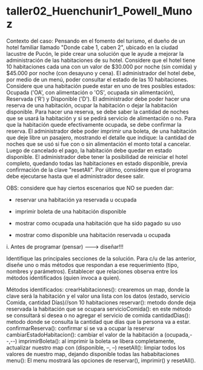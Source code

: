 # taller02_Huenchunir1_Powell_Munoz

Contexto del caso:
Pensando en el fomento del turismo, el dueño de un hotel familiar llamado "Donde cabe 1, caben 2", ubicado en la ciudad lacustre de Pucón, le pide crear una solución que le ayude a mejorar la administración de las habitaciones de su hotel.
Considere que el hotel tiene 10 habitaciones cada una con un valor de $30.000 por noche (sin comida) y $45.000 por noche (con desayuno y cena).
El administrador del hotel debe, por medio de un menú, poder consultar el estado de las 10 habitaciones. Considere que una habitación puede estar en uno de tres posibles estados: Ocupada ('OA', con alimentación o 'OS', ocupada sin alimentación), Reservada ('R') y Disponible ('D').
El administrador debe poder hacer una reserva de una habitación, ocupar la habitación o dejar la habitación disponible.
Para hacer una reserva, se debe saber la cantidad de noches que se usará la habitación y si se pedirá servicio de alimentación o no.
Para que la habitación quede efectivamente ocupada, se debe confirmar la reserva.
El administrador debe poder imprimir una boleta, de una habitación que deje libre un pasajero, mostrando el detalle que indique:
la cantidad de noches que se usó
si fue con o sin alimentación
el monto total a cancelar.
Luego de cancelado el pago, la habitación debe quedar en estado disponible.
El administrador debe tener la posibilidad de reiniciar el hotel completo, quedando todas las habitaciones en estado disponible, previa confirmación de la clave "resetAll".
Por último, considere que el programa debe ejecutarse hasta que el administrador desee salir.

OBS: considere que hay ciertos escenarios que NO se pueden dar:

- reservar una habitación ya reservada u ocupada

- imprimir boleta de una habitación disponible

- mostrar como ocupada una habitación que ha sido pagado su uso

- mostrar como disponible una habitación reservada u ocupada

i. Antes de programar (pensar) ---> diseñar!!!

Identifique las principales secciones de la solución.
Para c/u de las anterior, diseñe uno o más métodos que respondan a ese requerimiento (tipo, nombres y parámetros).
Establecer que relaciones observa entre los métodos identificados (quien invoca a quien).


Métodos identificados:
crearHabitaciones():  crearemos un map, donde la clave será la habitación y el valor una lista con los datos (estado, servicio Comida, cantidad Días)//son 10 habitaciones 
reservar(): metodo donde deja reservada la habitación que se ocupara
servicioComida(): en este método se consultará si desea o no agregar el servicio de comida
cantidadDias(): metodo donde se consulta la cantidad que días que la persona va a estar.
confirmarReserva(): confirmar si se va a ocupar la reservar
cambiarEstadoHabitacion(): cambiar el valor de la habitación a (ocupada,--,--)
imprimirBoleta(): al imprimir la boleta se libera completamente, actualizar nuestro map con (disponible, –, –)
resetAll(): limpiar todos los valores de nuestro map, dejando disponible todas las hababitaciones
menu(): El menu mostrará las opciones de reservar(), imprimir() y resetAll().






